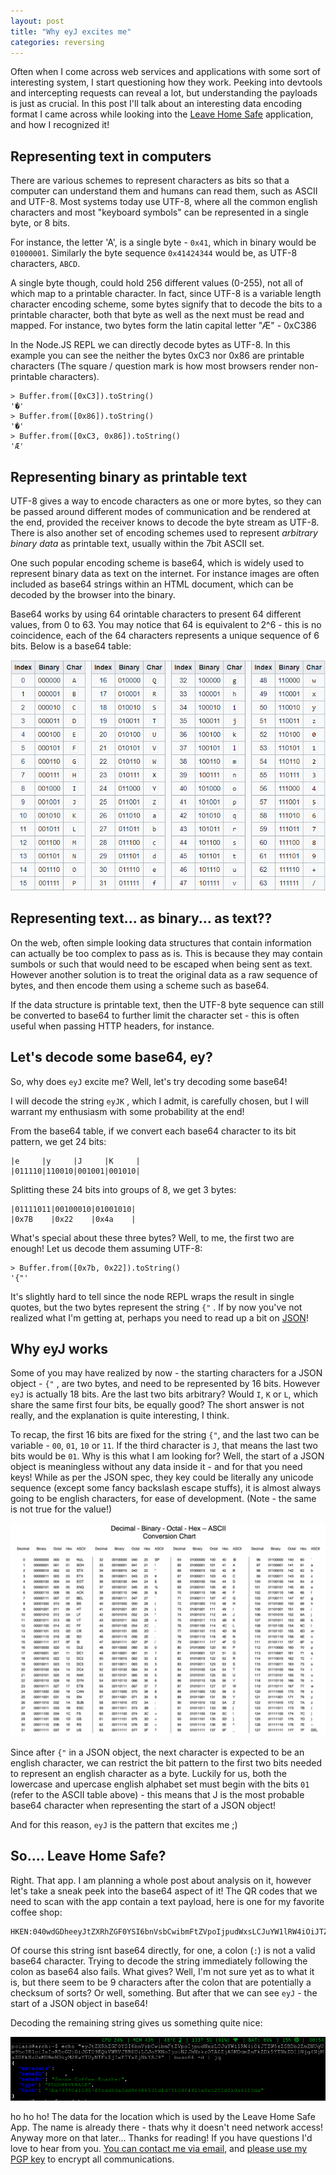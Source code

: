 ```yaml
---
layout: post
title: "Why eyJ excites me"
categories: reversing
---
```


Often when I come across web services and applications with some sort of interesting system, I start questioning how they work. Peeking into devtools and intercepting requests can reveal a lot, but understanding the payloads is just as crucial. In this post I'll talk about an interesting data encoding format I came across while looking into the [Leave Home Safe][lhs] application, and how I recognized it!

## Representing text in computers

There are various schemes to represent characters as bits so that a computer can understand them and humans can read them, such as ASCII and UTF-8. Most systems today use UTF-8, where all the common english characters and most "keyboard symbols" can be represented in a single byte, or 8 bits.

For instance, the letter 'A', is a single byte - `0x41`, which in binary would be `01000001`. Similarly the byte sequence `0x41424344` would be, as UTF-8 characters, `ABCD`.

A single byte though, could hold 256 different values (0-255), not all of which map to a printable character. In fact, since UTF-8 is a variable length character encoding scheme, some bytes signify that to decode the bits to a printable character, both that byte as well as the next must be read and mapped. For instance, two bytes form the latin capital letter "Æ" - 0xC386 

In the Node.JS REPL we can directly decode bytes as UTF-8. In this example you can see the neither the bytes 0xC3 nor 0x86 are printable characters (The square / question mark is how most browsers render non-printable characters).

```
> Buffer.from([0xC3]).toString()
'�'
> Buffer.from([0x86]).toString()
'�'
> Buffer.from([0xC3, 0x86]).toString()
'Æ'
```

## Representing binary as printable text

UTF-8 gives a way to encode characters as one or more bytes, so they can be passed around different modes of communication and be rendered at the end, provided the receiver knows to decode the byte stream as UTF-8. There is also another set of encoding schemes used to represent _arbitrary binary data_ as printable text, usually within the 7bit ASCII set.

One such popular encoding scheme is base64, which is widely used to represent binary data as text on the internet. For instance images are often included as base64 strings within an HTML document, which can be decoded by the browser into the binary.

Base64 works by using 64 orintable characters to present 64 different values, from 0 to 63. You may notice that 64 is equivalent to 2^6 - this is no coincidence, each of the 64 characters represents a unique sequence of 6 bits. Below is a base64 table:

![Base 64 Table](/assets/images/eyJ/b64table.png)

## Representing text... as binary... as text??

On the web, often simple looking data structures that contain information can actually be too complex to pass as is. This is because they may contain sumbols or such that would need to be escaped when being sent as text. However another solution is to treat the original data as a raw sequence of bytes, and then encode them using a scheme such as base64.

If the data structure is printable text, then the UTF-8 byte sequence can still be converted to base64 to further limit the character set - this is often useful when passing HTTP headers, for instance.

## Let's decode some base64, ey?

So, why does `eyJ` excite me? Well, let's try decoding some base64!

I will decode the string `eyJK` , which I admit, is carefully chosen, but I will warrant my enthusiasm with some probability at the end!

From the base64 table, if we convert each base64 character to its bit pattern, we get 24 bits:

```
|e     |y     |J     |K     |
|011110|110010|001001|001010|
```

Splitting these 24 bits into groups of 8, we get 3 bytes:
```
|01111011|00100010|01001010|
|0x7B    |0x22    |0x4a    |
```

What's special about these three bytes? Well, to  me, the first two are enough! Let us decode them assuming UTF-8:

```
> Buffer.from([0x7b, 0x22]).toString()
'{"'
```

It's slightly hard to tell since the node REPL wraps the result in single quotes, but the two bytes represent the string `{"` . If by now you've not realized what I'm getting at, perhaps you need to read up a bit on [JSON][json]!

## Why eyJ works

Some of you may have realized by now - the starting characters for a JSON object - `{"` , are two bytes, and need to be represented by 16 bits. However `eyJ` is actually 18 bits. Are the last two bits arbitrary? Would `I`, `K` or `L`, which share the same first four bits, be equally good? The short answer is not really, and the explanation is quite interesting, I think.

To recap, the first 16 bits are fixed for the string `{"`, and the last two can be variable - `00`, `01`, `10` or `11`. If the third character is `J`, that means the last two bits would be `01`. Why is this what I am looking for? Well, the start of a JSON object is meaningless without any data inside it - and for that you need keys! While as per the JSON spec, they key could be literally any unicode sequence (except some fancy backslash escape stuffs), it is almost always going to be english characters, for ease of development. (Note - the same is not true for the value!)

![ASCII Table](/assets/images/eyJ/asciitable.png)

Since after `{"` in a JSON object, the next character is expected to be an english character, we can restrict the bit pattern to the first two bits needed to represent an english character as a byte. Luckily for us, both the lowercase and upercase english alphabet set must begin with the bits `01` (refer to the ASCII table above) - this means that J is the most probable base64 character when representing the start of a JSON object! 

And for this reason, `eyJ` is the pattern that excites me ;)

## So.... Leave Home Safe?

Right. That app. I am planning a whole post about analysis on it, however let's take a sneak peek into the base64 aspect of it! The QR codes that we need to scan with the app contain a text payload, here is one for my favorite coffee shop:

```
HKEN:040wdGDheeyJtZXRhZGF0YSI6bnVsbCwibmFtZVpoIjpudWxsLCJuYW1lRW4iOiJTZW5zZSBDb2ZmZWUgUm9hc3RlciIsInR5cGUiOiJGT09EQkVWRVJBR0UiLCJoYXNoIjoiN2JhNzkzOTA0ZjA5MDdmZmFkZDk5YTNkZDllNjg4NjMxZDFkNzUxMDBmNDkyM2EwYTUyNTFkZjIwYTYxZjNkYSJ9 
```

Of course this string isnt base64 directly, for one, a colon (`:`) is not a valid base64 character. Trying to decode the string immediately following the colon as base64 also fails. What gives? Well, I'm not sure yet as to what it is, but there seem to be 9 characters after the colon that are potentially a checksum of sorts? Or well, something. But after that we can see `eyJ` - the start of a JSON object in base64!

Decoding the remaining string gives us something quite nice:

![Decoded Data](/assets/images/eyJ/final_decode.png)

ho ho ho! The data for the location which is used by the Leave Home Safe App. The name is already there - thats why it doesn't need network access! Anyway more on that later... Thanks for reading! If you have questions I'd love to hear from you. <a href="mailto:poiasdpoiasd@live.com">You can contact me via email</a>, and [please use my PGP key](/assets/pgp/Raghu_Saxena_poiasdpoiasd@live.com_0xA1E21ED06A67D28A.asc) to encrypt all communications.

[lhs]: https://play.google.com/store/apps/details?id=hk.gov.ogcio.leavehomesafe&hl=en&gl=US
[json]: https://www.json.org/json-en.html
